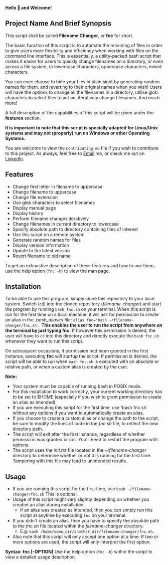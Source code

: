 **Hello :wave: and Welcome!**


## Project Name And Brief Synopsis 
This script shall be called **Filename Changer**, or **fnc** for short. 

The basic function of this script is to automate the renaming of files in order to give users more flexibility and efficiency when working with files on the command line interface. 
This is essentially, a utility-packed bash script that makes it easier for users to quickly change filenames on a directory, or even across a file system, to lowercase characters, uppercase characters, mixed characters.

You can even choose to hide your files in plain sight by generating random names for them, and reverting to their original names when you wish!
Users will have the options to change all the filenames in a directory, utilise glob characters to select files to act on, iteratively change filenames.
And much more! 

A full description of the capabilities of this script will be given under the **features** section. 

**It is important to note that this script is specially adapted for Linux/Unix systems and may not (properly) run on Windows or other Operating Systems.**

You are welcome to view the `Contributing.md` file if you wish to contribute to this project. 
As always, feel free to [Email](kelvinskelll@gmail.com) me, or check me out on [LinkedIn](https://www.linkedin.com/in/kelvin-onuchukwu-3460871a1). 

## Features  
- Change first letter in filename to uppercase
- Change filename to uppercase
- Change file extension
- Use glob characters to select filenames
- Display manual page
- Display history
- Perform filename changes iteratively
- Change filenames in current directory to lowercase
- Specify absolute path to directory containing files of interest
- Use this script on a remote system
- Generate random names for files
- Display version information
- Update to the latest version
- Revert filename to old name

To get an exhaustive description of these features and how to use them, use the help option (`fnc -h`) to view the man page.

## Installation
To be able to use this program, simply clone this repository to your local system. Switch (`cd`) into the cloned repository (_filename-changer_) and start the program by running `bash fnc.sh` on your terminal.
When this script is run for the first time on a local machine, it will ask for permission to create an alias in the _.bash_aliases_ file: `alias fnc='bash ~/filename-changer/fnc.sh'`. 
**This enables the user to run the script from anywhere on the terminal by just typing fnc.**
If however this permission is denied, the user will have to `cd` into this directory and directly execute the `bash fnc.sh` whenever they want to run this script.

On subsequent occasions, if permission had been granted in the first instance, executing **fnc** will startup the script.
If permission is denied, the script will be able to run when `bash fnc.sh` is executed with an absolute or relative path, or when a custom alias is created by the user.

**Note:** 
- Your system must be capable of running bash in POSIX mode. 
- For this installation to work correctly, your current working directory has to be set to $HOME (especially if you wish to grant permission to create an alias as intended).
- If you are executing this script for the first time, use 'bash fnc.sh` without any options if you want to automatically create an alias. 
- If you choose to create a custom alias or change the path to the script, be sure to modify the lines of code in the _fnc.sh_ file, to reflect the new directory path.
- The script will exit after the first instance, regardless of whether permission was granted or not. You'll need to restart the program with options.
- The script uses the _init.txt_ file located in the _~/filename-changer_ directory to determine whether or not it is running for the first time. Tampering with this file may lead to unintended results.


## Usage 
- If you are running this script for the first time, use `bash ~/filename-changer/fnc.sh` This is optional. 
- Usage of this script might vary slightly depending on whether you created an alias during installation.
  - If an alias was created as intended, then you can simply run this script at anytime by executing `fnc` on your terminal.
- If you didn't create an alias, then you have to specify the absolute path to the _fnc.sh_ file located within the _filename-changer_ directory.
   - E.g: `bash /home/some_dir/another_dir/filename-changer/fnc.sh`.
- Also note that this script will only accept one option at a time. If two or more options are used, the script will only interpret the first option. 

**Syntax: fnc [-OPTION]**
Use the help option (`fnc -h`) within the script to view a detailed usage description. 

